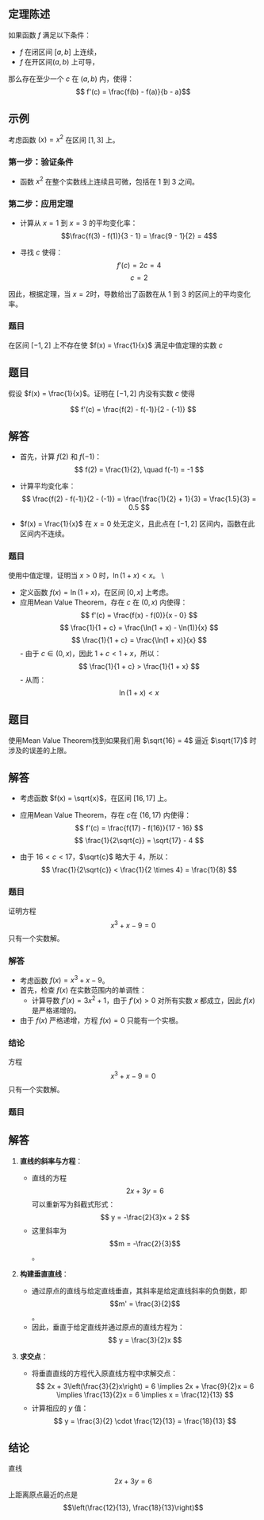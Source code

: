 
## 定理陈述

如果函数 $f$ 满足以下条件：

- $f$ 在闭区间 $[a, b]$ 上连续，
- $f$ 在开区间$(a, b)$ 上可导，

那么存在至少一个 $c$ 在 $(a, b)$ 内，使得：
$$ f'(c) = \frac{f(b) - f(a)}{b - a}$$

## 示例

考虑函数 $(x) = x^2$ 在区间 $[1, 3]$ 上。

### 第一步：验证条件
- 函数 $x^2$ 在整个实数线上连续且可微，包括在 1 到 3 之间。

### 第二步：应用定理
- 计算从 $x = 1$ 到 $x = 3$ 的平均变化率：
  $$\frac{f(3) - f(1)}{3 - 1} = \frac{9 - 1}{2} = 4$$

- 寻找 $c$ 使得：
  $$ f'(c) = 2c = 4 $$
  $$c = 2$$

因此，根据定理，当 $x = 2$时，导数给出了函数在从 1 到 3 的区间上的平均变化率。


### 题目
在区间 $[-1, 2]$ 上不存在使 $f(x) = \frac{1}{x}$ 满足中值定理的实数 $c$

## 题目
假设 $f(x) = \frac{1}{x}$。证明在 $[-1, 2]$ 内没有实数 $c$ 使得

$$
f'(c) = \frac{f(2) - f(-1)}{2 - (-1)}
$$

## 解答
- 首先，计算 $f(2)$ 和 $f(-1)$：
  $$ f(2) = \frac{1}{2}, \quad f(-1) = -1 $$

- 计算平均变化率：
  $$ \frac{f(2) - f(-1)}{2 - (-1)} = \frac{\frac{1}{2} + 1}{3} = \frac{1.5}{3} = 0.5 $$

- $f(x) = \frac{1}{x}$ 在 $x = 0$ 处无定义，且此点在 $[-1, 2]$ 区间内，函数在此区间内不连续。


### 题目
使用中值定理，证明当 $x > 0$ 时，$\ln(1 + x) < x$。 \

- 定义函数 $f(x) = \ln(1 + x)$，在区间 $[0, x]$ 上考虑。 
- 应用Mean Value Theorem，存在 $c$ 在 $(0, x)$ 内使得： $$ f'(c) = \frac{f(x) - f(0)}{x - 0} $$ $$ \frac{1}{1 + c} = \frac{\ln(1 + x) - \ln(1)}{x} $$ $$ \frac{1}{1 + c} = \frac{\ln(1 + x)}{x} $$ - 由于 $c \in (0, x)$，因此 $1 + c < 1 + x$，所以： $$ \frac{1}{1 + c} > \frac{1}{1 + x} $$ - 从而： $$ \ln(1 + x) < x $$



## 题目
使用Mean Value Theorem找到如果我们用 $\sqrt{16} = 4$ 逼近 $\sqrt{17}$ 时涉及的误差的上限。

## 解答
- 考虑函数 $f(x) = \sqrt{x}$，在区间 $[16, 17]$ 上。

- 应用Mean Value Theorem，存在 $c$在 $(16, 17)$ 内使得：
  $$ f'(c) = \frac{f(17) - f(16)}{17 - 16} $$
  $$ \frac{1}{2\sqrt{c}} = \sqrt{17} - 4 $$

- 由于 $16 < c < 17$，$\sqrt{c}$ 略大于 4，所以：
  $$ \frac{1}{2\sqrt{c}} < \frac{1}{2 \times 4} = \frac{1}{8} $$







### 题目
证明方程 $$x^3 + x - 9 = 0$$ 只有一个实数解。

### 解答
- 考虑函数 $f(x) = x^3 + x - 9$。
- 首先，检查 $f(x)$ 在实数范围内的单调性：
  - 计算导数 $f'(x) = 3x^2 + 1$，由于 $f'(x) > 0$ 对所有实数 $x$ 都成立，因此 $f(x)$ 是严格递增的。
- 由于 $f(x)$ 严格递增，方程 $f(x) = 0$ 只能有一个实根。

### 结论
方程 $$x^3 + x - 9 = 0$$ 只有一个实数解。




### 题目


## 解答

1. **直线的斜率与方程**：
   - 直线的方程 $$2x + 3y = 6$$ 可以重新写为斜截式形式：
     $$
     y = -\frac{2}{3}x + 2
     $$
   - 这里斜率为 $$m = -\frac{2}{3}$$。

2. **构建垂直直线**：
   - 通过原点的直线与给定直线垂直，其斜率是给定直线斜率的负倒数，即 $$m' = \frac{3}{2}$$。
   - 因此，垂直于给定直线并通过原点的直线方程为：
     $$
     y = \frac{3}{2}x
     $$

3. **求交点**：
   - 将垂直直线的方程代入原直线方程中求解交点：
     $$
     2x + 3\left(\frac{3}{2}x\right) = 6 \implies 2x + \frac{9}{2}x = 6 \implies \frac{13}{2}x = 6 \implies x = \frac{12}{13}
     $$
   - 计算相应的 $y$ 值：
     $$
     y = \frac{3}{2} \cdot \frac{12}{13} = \frac{18}{13}
     $$

## 结论
直线 $$2x + 3y = 6$$ 上距离原点最近的点是 $$\left(\frac{12}{13}, \frac{18}{13}\right)$$

